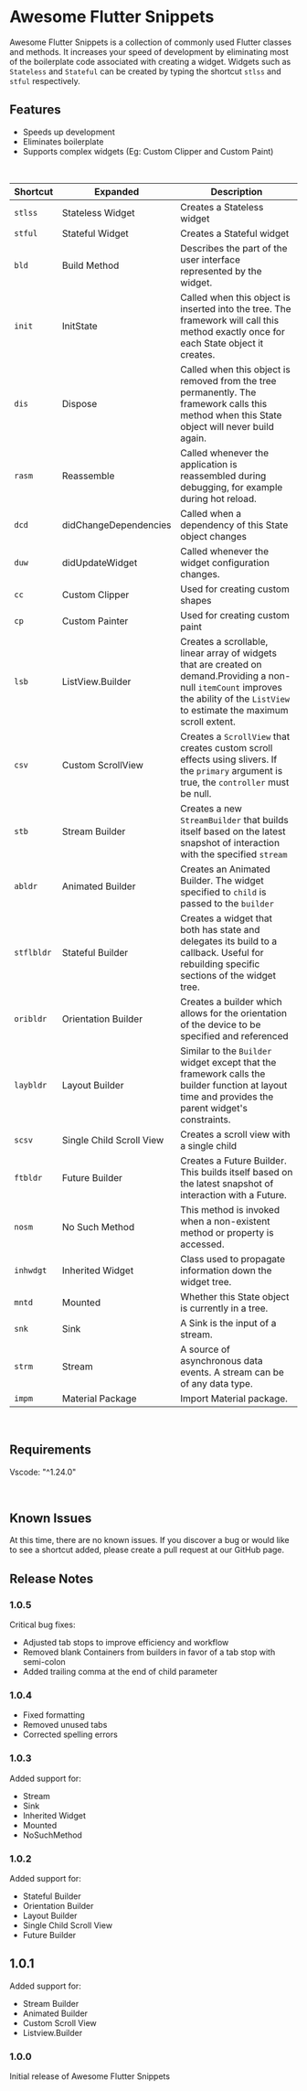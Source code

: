 # Awesome Flutter Snippets 
Awesome Flutter Snippets is a collection of commonly used Flutter classes and methods. It increases your speed of development by eliminating most of the boilerplate code associated with creating a widget. Widgets such as `Stateless` and `Stateful` can be created by typing the shortcut `stlss` and `stful` respectively.
<br>
## Features
- Speeds up development 
- Eliminates boilerplate 
- Supports complex widgets (Eg: Custom Clipper and Custom Paint)
<br>

| Shortcut   | Expanded                 | Description                                                                                                                                                                             |
| ---------- | ------------------------ | --------------------------------------------------------------------------------------------------------------------------------------------------------------------------------------- |
| `stlss`    | Stateless Widget         | Creates a Stateless widget                                                                                                                                                              |
| `stful`    | Stateful Widget          | Creates a Stateful widget                                                                                                                                                               |
| `bld`      | Build Method             | Describes the part of the user interface represented by the widget.                                                                                                                     |
| `init`     | InitState                | Called when this object is inserted into the tree. The framework will call this method exactly once for each State object it creates.                                                   |
| `dis`      | Dispose                  | Called when this object is removed from the tree permanently. The framework calls this method when this State object will never build again.                                            |
| `rasm`     | Reassemble               | Called whenever the application is reassembled during debugging, for example during hot reload.                                                                                         |
| `dcd`      | didChangeDependencies    | Called when a dependency of this State object changes                                                                                                                                   |
| `duw`      | didUpdateWidget          | Called whenever the widget configuration changes.                                                                                                                                       |
| `cc`       | Custom Clipper           | Used for creating custom shapes                                                                                                                                                         |
| `cp`       | Custom Painter           | Used for creating custom paint                                                                                                                                                          |
| `lsb`      | ListView.Builder         | Creates a scrollable, linear array of widgets that are created on demand.Providing a non-null `itemCount` improves the ability of the `ListView` to estimate the maximum scroll extent. |
| `csv`      | Custom ScrollView        | Creates a `ScrollView` that creates custom scroll effects using slivers. If the `primary` argument is true, the `controller` must be null.                                              |
| `stb`      | Stream Builder           | Creates a new `StreamBuilder` that builds itself based on the latest snapshot of interaction with the specified `stream`                                                                |
| `abldr`    | Animated Builder         | Creates an Animated Builder. The widget specified to `child` is passed to the `builder`                                                                                                 |
| `stflbldr` | Stateful Builder         | Creates a widget that both has state and delegates its build to a callback. Useful for rebuilding specific sections of the widget tree.                                                 |
| `oribldr`  | Orientation Builder      | Creates a builder which allows for the orientation of the device to be specified and referenced                                                                                         |
| `laybldr`  | Layout Builder           | Similar to the `Builder` widget except that the framework calls the builder function at layout time and provides the parent widget's constraints.                                       |
| `scsv`     | Single Child Scroll View | Creates a scroll view with a single child                                                                                                                                               |
| `ftbldr`   | Future Builder           | Creates a Future Builder. This builds itself based on the latest snapshot of interaction with a Future.                                                                                 |
| `nosm`   | No Such Method           | This method is invoked when a non-existent method or property is accessed. |
| `inhwdgt`   | Inherited Widget          | Class used to propagate information down the widget tree. |
| `mntd`   | Mounted  | Whether this State object is currently in a tree. |
| `snk`   | Sink  | A Sink is the input of a stream. |
| `strm`   | Stream  | A source of asynchronous data events. A stream can be of any data type. |
| `impm`    | Material Package | Import Material package.

<br>

## Requirements
Vscode: "^1.24.0"

<br>

## Known Issues
At this time, there are no known issues. If you discover a bug or would like to see a shortcut added, please create a pull request at our GitHub page. 

## Release Notes

### 1.0.5 
Critical bug fixes:
- Adjusted tab stops to improve efficiency and workflow 
- Removed blank Containers from builders in favor of a tab stop with semi-colon
- Added trailing comma at the end of child parameter

### 1.0.4
- Fixed formatting 
- Removed unused tabs
- Corrected spelling errors 


### 1.0.3
Added support for: 
-  Stream
-  Sink
-  Inherited Widget
-  Mounted
-  NoSuchMethod


### 1.0.2 
Added support for: 
-  Stateful Builder
-  Orientation Builder 
-  Layout Builder
-  Single Child Scroll View
-  Future Builder


## 1.0.1 
Added support for: 
-  Stream Builder 
-  Animated Builder 
-  Custom Scroll View 
-  Listview.Builder

### 1.0.0
Initial release of Awesome Flutter Snippets 
